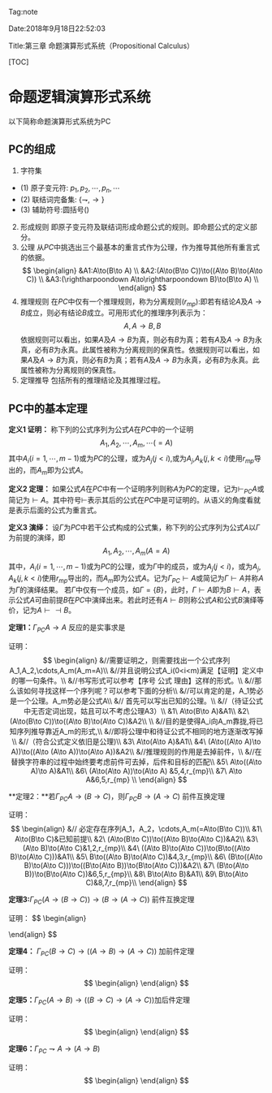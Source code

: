 Tag:note

Date:2018年9月18日22:52:03

Title:第三章 命题演算形式系统（Propositional Calculus）



[TOC]
# 命题逻辑演算形式系统
以下简称命题演算形式系统为PC

## PC的组成
1. 字符集
  - (1) 原子变元符: $p_1,p_2,\cdots,p_n,\cdots$ 
  - (2) 联结词完备集: $\{\rightharpoondown ,\to\}$
  - (3) 辅助符号:圆括号$()$
2. 形成规则
即原子变元符及联结词形成命题公式的规则。即命题公式的定义部分。
3. 公理
从$PC$中挑选出三个最基本的重言式作为公理，作为推导其他所有重言式的依据。
$$
\begin{align} 
&A1:A\to(B\to A) \\
&A2:(A\to(B\to C))\to((A\to B)\to(A\to C)) \\
&A3:(\rightharpoondown A\to\rightharpoondown B)\to(B\to A) \\
\end{align}
$$
4. 推理规则 
在$PC$中仅有一个推理规则，称为分离规则$(r_{mp})$:即若有结论$A$及$A\to B$成立，则必有结论$B$成立。可用形式化的推理序列表示为：
$$
A,A\to B,B
$$
依据规则可以看出，如果$A$及$A\to B$为真，则必有$B$为真；若有$A$及$A\to B$为永真，必有$B$为永真。此属性被称为分离规则的保真性。依据规则可以看出，如果$A$及$A\to B$为真，则必有$B$为真；若有$A$及$A\to B$为永真，必有$B$为永真。此属性被称为分离规则的保真性。
5. 定理推导
包括所有的推理结论及其推理过程。

## PC中的基本定理
**定义1 证明：** 称下列的公式序列为公式$A$在$PC$中的一个证明
$$
A_1,A_2,\cdots,A_m,\cdots(=A)
$$
其中$A_i(i=1,\cdots,m-1)$或为$PC$的公理，或为$A_j(j<i)$,或为$A_j$,$A_k(j,k<i)$使用$r_{mp}$导出的，而$A_m$即为公式$A$。

**定义2 定理：** 如果公式$A$在$PC$中有一个证明序列则称$A$为$PC$的定理，记为$\vdash_{PC}A$或简记为$\vdash A$。其中符号$\vdash$表示其后的公式在$PC$中是可证明的。从语义的角度看就是表示后面的公式为重言式。

**定义3 演绎：** 设$\Gamma$为$PC$中若干公式构成的公式集，称下列的公式序列为公式$A$以$\Gamma$为前提的演绎，即
$$
A_1,A_2,\cdots,A_m(A=A)
$$
其中，$A_i(i=1,\cdots,m-1)$或为$PC$的公理，或为$\Gamma$中的成员，或为$A_j(j<i)$，或为$A_j,A_k(j,k<i)$使用$r_{mp}$导出的，而$A_m$即为公式$A$。记为$\Gamma_{PC}\vdash A$或简记为$\Gamma\vdash A$并称$A$为$\Gamma$的演绎结果。
若$\Gamma$中仅有一个成员，如$\Gamma=\{B\}$，此时，$\Gamma\vdash A$即为$B\vdash A$，表示公式$A$可由前提$B$在$PC$中演绎出来。若此时还有$A\vdash B$则称公式$A$和公式$B$演绎等价，记为$A\vdash\dashv B$。

**定理1：**$\Gamma_{PC}A\to A$ 反应的是实事求是

证明：
$$
\begin{align}
&//需要证明之，则需要找出一个公式序列A_1,A_2,\cdots,A_m(A_m=A)\\
&//并且说明公式A_i(0<i<m)满足【证明】定义中的哪一句条件。\\
&//书写形式可以参考【序号 公式 理由】这样的形式。\\
&//那么该如何寻找这样一个序列呢？可以参考下面的分析\\
&//可以肯定的是，A_1势必是一个公理。A_m势必是公式A\\
&// 首先可以写出已知的公理。\\
&//（待证公式中无否定词出现，姑且可以不考虑公理A3）\\
&1\ A\to(B\to A)&A1\\
&2\ (A\to(B\to C))\to((A\to B)\to(A\to C))&A2\\
\\
&//目的是使得A_i向A_m靠拢,将已知序列推导靠近A_m的形式,\\
&//即将公理中和待证公式不相同的地方逐渐改写掉\\
&//（符合公式定义依旧是公理)\\
&3\ A\to(A\to A)&A1\\
&4\ (A\to((A\to A)\to A))\to((A\to (A\to A))\to(A\to A))&A2\\
&//推理规则的作用是去掉前件，\\
&//在替换字符串的过程中始终要考虑前件可去掉，后件和目标的匹配\\
&5\ A\to((A\to A)\to A)&A1\\
&6\ (A\to(A\to A))\to(A\to A) &5,4,r_{mp}\\
&7\ A\to A&6,5,r_{mp} \\
\end{align}
$$

**定理2：**若$\Gamma_{PC}A\to(B\to C)$，则$\Gamma_{PC}B\to(A\to C)$ 前件互换定理

证明：
$$
\begin{align}
&// 必定存在序列A_1，A_2，\cdots,A_m(=A\to(B\to C))\\
&1\ A\to(B\to C)&已知前提\\
&2\ (A\to(B\to C))\to((A\to B)\to(A\to C))&A2\\
&3\ (A\to B)\to(A\to C)&1,2,r_{mp}\\
&4\ ((A\to B)\to(A\to C))\to(B\to((A\to B)\to(A\to C)))&A1\\
&5\ B\to((A\to B)\to(A\to C))&4,3,r_{mp}\\
&6\ (B\to((A\to B)\to(A\to C)))\to((B\to(A\to B))\to(B\to(A\to C)))&A2\\
&7\ (B\to(A\to B))\to(B\to(A\to C))&6,5,r_{mp}\\
&8\ B\to(A\to B)&A1\\
&9\ B\to(A\to C)&8,7,r_{mp}\\
\end{align}
$$

**定理3:**$\Gamma_{PC}(A\to(B\to C))\to(B\to(A\to C))$ 前件互换定理

证明：
$$
\begin{align}

\end{align}
$$

**定理4：** $\Gamma_{PC}(B\to C)\to((A\to B)\to(A\to C))$ 加前件定理

证明：
$$
\begin{align}
\end{align}
$$

**定理5：**$\Gamma_{PC}(A\to B)\to((B\to C)\to(A\to C))$加后件定理

证明：
$$
\begin{align}
\end{align}
$$

**定理6：**$\Gamma_{PC}\rightharpoondown A\to(A\to B)$

证明：
$$
\begin{align}
\end{align}
$$

